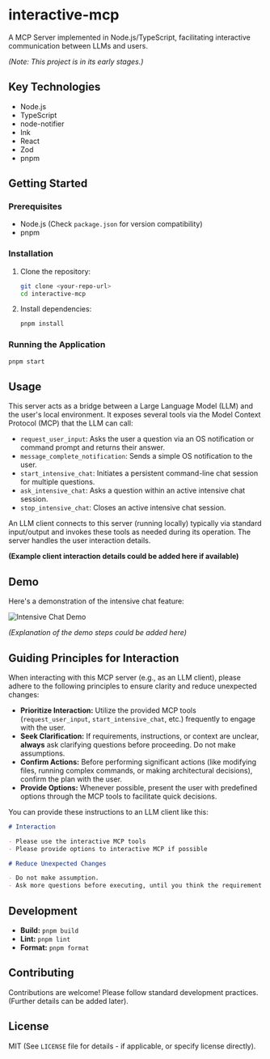 # interactive-mcp

A MCP Server implemented in Node.js/TypeScript, facilitating interactive communication between LLMs and users.

_(Note: This project is in its early stages.)_

## Key Technologies

- Node.js
- TypeScript
- node-notifier
- Ink
- React
- Zod
- pnpm

## Getting Started

### Prerequisites

- Node.js (Check `package.json` for version compatibility)
- pnpm

### Installation

1. Clone the repository:

   ```bash
   git clone <your-repo-url>
   cd interactive-mcp
   ```

2. Install dependencies:

   ```bash
   pnpm install
   ```

### Running the Application

```bash
pnpm start
```

## Usage

This server acts as a bridge between a Large Language Model (LLM) and the user's local environment. It exposes several tools via the Model Context Protocol (MCP) that the LLM can call:

- `request_user_input`: Asks the user a question via an OS notification or command prompt and returns their answer.
- `message_complete_notification`: Sends a simple OS notification to the user.
- `start_intensive_chat`: Initiates a persistent command-line chat session for multiple questions.
- `ask_intensive_chat`: Asks a question within an active intensive chat session.
- `stop_intensive_chat`: Closes an active intensive chat session.

An LLM client connects to this server (running locally) typically via standard input/output and invokes these tools as needed during its operation. The server handles the user interaction details.

**(Example client interaction details could be added here if available)**

## Demo

Here's a demonstration of the intensive chat feature:

![Intensive Chat Demo](path/to/your/intensive-chat-demo.gif)

_(Explanation of the demo steps could be added here)_

## Guiding Principles for Interaction

When interacting with this MCP server (e.g., as an LLM client), please adhere to the following principles to ensure clarity and reduce unexpected changes:

- **Prioritize Interaction:** Utilize the provided MCP tools (`request_user_input`, `start_intensive_chat`, etc.) frequently to engage with the user.
- **Seek Clarification:** If requirements, instructions, or context are unclear, **always** ask clarifying questions before proceeding. Do not make assumptions.
- **Confirm Actions:** Before performing significant actions (like modifying files, running complex commands, or making architectural decisions), confirm the plan with the user.
- **Provide Options:** Whenever possible, present the user with predefined options through the MCP tools to facilitate quick decisions.

You can provide these instructions to an LLM client like this:

```markdown
# Interaction

- Please use the interactive MCP tools
- Please provide options to interactive MCP if possible

# Reduce Unexpected Changes

- Do not make assumption.
- Ask more questions before executing, until you think the requirement is clear enough.
```

## Development

- **Build:** `pnpm build`
- **Lint:** `pnpm lint`
- **Format:** `pnpm format`

## Contributing

Contributions are welcome! Please follow standard development practices. (Further details can be added later).

## License

MIT (See `LICENSE` file for details - if applicable, or specify license directly).
